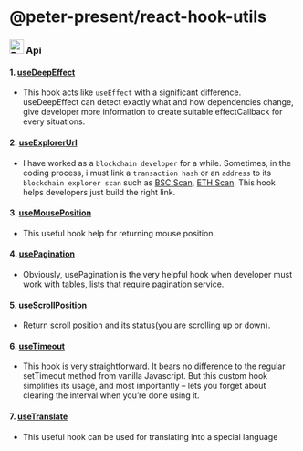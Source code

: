 <h1>
@peter-present/react-hook-utils
</h1>

### <img src="https://raw.githubusercontent.com/Tarikul-Islam-Anik/Animated-Fluent-Emojis/master/Emojis/Animals/Baby%20Chick.png" alt="Baby Chick" width="25" height="25" /> Api

#### 1. [useDeepEffect](../lib/use-deep-effect.ts)

- This hook acts like `useEffect` with a significant difference. useDeepEffect can detect exactly what and how dependencies change, give developer more information to create suitable effectCallback for every situations.

#### 2. [useExplorerUrl](../lib/use-explorer-url.ts)

- I have worked as a `blockchain developer` for a while. Sometimes, in the coding process, i must link a `transaction hash` or an `address` to its `blockchain explorer scan` such as [BSC Scan](https://bscscan.com/), [ETH Scan](https://etherscan.io/). This hook helps developers just build the right link.

#### 3. [useMousePosition](../lib/use-mouse-position.ts)

- This useful hook help for returning mouse position.

#### 4. [usePagination](../lib/use-pagination.ts)

- Obviously, usePagination is the very helpful hook when developer must work with tables, lists that require pagination service.

#### 5. [useScrollPosition](../lib/use-scroll-position.ts)

- Return scroll position and its status(you are scrolling up or down).

#### 6. [useTimeout](../lib/use-timeout.ts)

- This hook is very straightforward. It bears no difference to the regular setTimeout method from vanilla Javascript. But this custom hook simplifies its usage, and most importantly – lets you forget about clearing the interval when you’re done using it.

#### 7. [useTranslate](../lib/use-translate.ts)

- This useful hook can be used for translating into a special language
